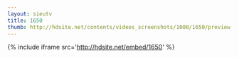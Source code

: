 ```yaml
---
layout: sieutv
title: 1650
thumb: http://hdsite.net/contents/videos_screenshots/1000/1650/preview_360p.mp4.jpg
---
```

{% include iframe src='http://hdsite.net/embed/1650' %}
 
